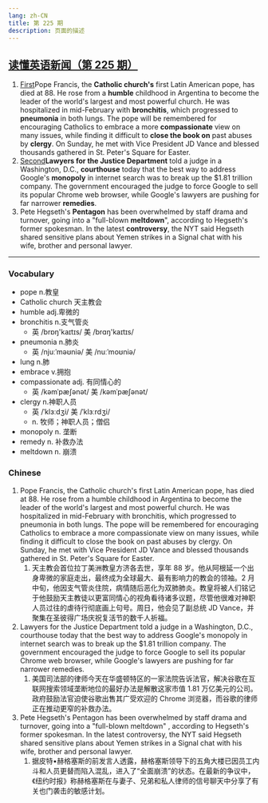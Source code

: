 ```yaml
---
lang: zh-CN
title: 第 225 期
description: 页面的描述
---
```


## [读懂英语新闻（第 225 期）](https://www.youtube.com/watch?v=PkWhJdq8lp4&t=616s)

1. [First](https://www.youtube.com/watch?v=PkWhJdq8lp4&t=36s)Pope Francis, the **Catholic church's** first Latin American pope, has died at 88. He rose from a **humble** childhood in Argentina to become the leader of the world's largest and most powerful church. He was hospitalized in mid-February with **bronchitis**, which progressed to **pneumonia** in both lungs. The pope will be remembered for encouraging Catholics to embrace a more **compassionate** view on many issues, while finding it difficult to **close the book on** past abuses by **clergy**. On Sunday, he met with Vice President JD Vance and blessed thousands gathered in St. Peter's Square for Easter.
2. [Second](https://www.youtube.com/watch?v=PkWhJdq8lp4&t=276s)**Lawyers for the Justice Department** told a judge in a Washington, D.C., **courthouse** today that the best way to address Google's **monopoly** in internet search was to break up the $1.81 trillion company. The government encouraged the judge to force Google to sell its popular Chrome web browser, while Google's lawyers are pushing for far narrower **remedies**.
3. Pete Hegseth's **Pentagon** has been overwhelmed by staff drama and turnover, going into a "full-blown **meltdown**", according to Hegseth's former spokesman. In the latest **controversy**, the NYT said Hegseth shared sensitive plans about Yemen strikes in a Signal chat with his wife, brother and personal lawyer.

---

### Vocabulary

- pope n.教皇
- Catholic church 天主教会
- humble adj.卑微的
- bronchitis n.支气管炎
  - 英 /brɒŋ'kaɪtɪs/ 美 /brɑŋ'kaɪtɪs/
- pneumonia n.肺炎
  - 英 /njuːˈməʊniə/ 美 /nuːˈmoʊniə/
- lung n.肺
- embrace v.拥抱
- compassionate adj. 有同情心的
  - 英 /kəmˈpæʃənət/ 美 /kəmˈpæʃənət/
- clergy n.神职人员
  - 英 /ˈklɜːdʒi/ 美 /ˈklɜːrdʒi/
  - n. 牧师；神职人员；僧侣
- monopoly n. 垄断
- remedy n. 补救办法
- meltdown n. 崩溃

### Chinese

1. Pope Francis, the Catholic church's first Latin American pope, has died at 88. He rose from a humble childhood in Argentina to become the leader of the world's largest and most powerful church. He was hospitalized in mid-February with bronchitis, which progressed to pneumonia in both lungs. The pope will be remembered for encouraging Catholics to embrace a more compassionate view on many issues, while finding it difficult to close the book on past abuses by clergy. On Sunday, he met with Vice President JD Vance and blessed thousands gathered in St. Peter's Square for Easter.
   1. 天主教会首位拉丁美洲教皇方济各去世，享年 88 岁。他从阿根延一个出身卑微的家庭走出，最终成为全球最大、最有影响力的教会的领袖。2 月中旬，他因支气管炎住院，病情随后恶化为双肺肺炎。教皇将被人们铭记于他鼓励天主教徒以更富同情心的视角看待诸多议题，尽管他很难对神职人员过往的虐待行彻底画上句号。周日，他会见了副总统 JD Vance，并聚集在圣彼得广场庆祝复活节的数千人祈福。
2. Lawyers for the Justice Department told a judge in a Washington, D.C., courthouse today that the best way to address Google's monopoly in internet search was to break up the $1.81 trillion company. The government encouraged the judge to force Google to sell its popular Chrome web browser, while Google's lawyers are pushing for far narrower remedies.
   1. 美国司法部的律师今天在华盛顿特区的一家法院告诉法官，解决谷歌在互联网搜索领域垄断地位的最好办法是解散这家市值 1.81 万亿美元的公司。政府鼓励法官迫使谷歌出售其广受欢迎的 Chrome 浏览器，而谷歌的律师正在推动更窄的补救办法。
3. Pete Hegseth's Pentagon has been overwhelmed by staff drama and turnover, going into a "full-blown meltdown" , according to Hegseth's former spokesman. In the latest controversy, the NYT said Hegseth shared sensitive plans about Yemen strikes in a Signal chat with his wife, brother and personal lawyer.
   1. 据皮特•赫格塞斯的前发言人透露，赫格塞斯领导下的五角大楼已因员工内斗和人员更替而陷入混乱，进入了“全面崩溃”的状态。在最新的争议中，《纽约时报》称赫格塞斯在与妻子、兄弟和私人律师的信号聊天中分享了有关也门袭击的敏感计划。
